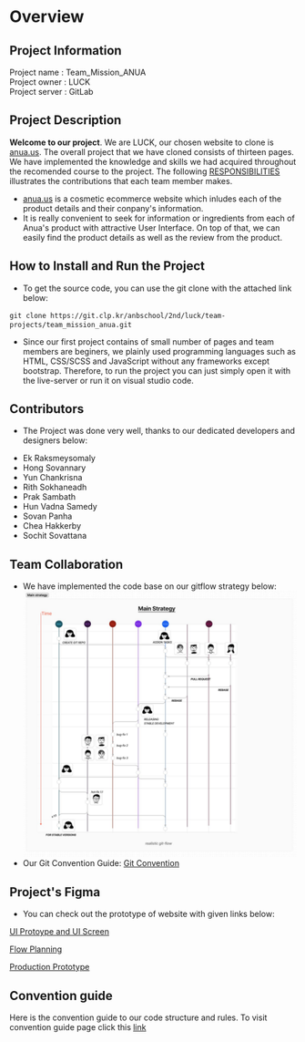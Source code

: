 # Overview

## Project Information

Project name : Team_Mission_ANUA<br/>
Project owner : LUCK <br/>
Project server : GitLab

## Project Description
**Welcome to our project**.
We are LUCK, our chosen website to clone is [anua.us](https://anua.us/). The overall project that we have cloned consists of thirteen pages. We have implemented the knowledge and skills we had acquired throughout the recomended course to the project. The following [RESPONSIBILITIES](https://www.figma.com/design/8srOgTcoztu5YeYrClsNtP/Auau-Cloning-Project?node-id=174-1899&t=9WbHAEhkckqSs4N6-1) illustrates the contributions that each team member makes.

- [anua.us](https://anua.us/) is a cosmetic ecommerce website which inludes each of the product details and their conpany's information.
- It is really convenient to seek for information or ingredients from each of Anua's product with attractive User Interface. On top of that, we can easily find the product details as well as the review from the product.

## How to Install and Run the Project

- To get the source code, you can use the git clone with the attached link below:
```shell
git clone https://git.clp.kr/anbschool/2nd/luck/team-projects/team_mission_anua.git
```
- Since our first project contains of small number of pages and team members are beginers, we plainly used programming languages such as HTML, CSS/SCSS and JavaScript without any frameworks except bootstrap. Therefore, to run the project you can just simply open it with the live-server or run it on visual studio code.


## Contributors

- The Project was done very well, thanks to our dedicated developers and designers below:
+ Ek Raksmeysomaly
+ Hong Sovannary
+ Yun Chankrisna
+ Rith Sokhaneadh
+ Prak Sambath
+ Hun Vadna Samedy
+ Sovan Panha
+ Chea Hakkerby
+ Sochit Sovattana

## Team Collaboration 

- We have implemented the code base on our gitflow strategy below:
![Alt text](static-data/Git_Flow_Stategy.jpg)
- Our Git Convention Guide:
[Git Convention](https://docs.google.com/spreadsheets/d/1vyJJ5cIChH2KyNmeGg6SQQCYFPqE8xbpQu5S8hb2e20/edit?usp=sharing)

## Project's Figma

- You can check out the prototype of website with given links below:

[UI Protoype and UI Screen](https://www.figma.com/design/8srOgTcoztu5YeYrClsNtP/Auau-Cloning-Project?node-id=0-1&t=9WbHAEhkckqSs4N6-1)

[Flow Planning](https://www.figma.com/design/8srOgTcoztu5YeYrClsNtP/Auau-Cloning-Project?node-id=86-77&t=9WbHAEhkckqSs4N6-1)

[Production Prototype](https://www.figma.com/proto/8srOgTcoztu5YeYrClsNtP/Auau-Cloning-Project?node-id=83-3866&t=PUQ7uyDHw0wEeyss-1&scaling=scale-down&page-id=0%3A1&starting-point-node-id=83%3A3866&show-proto-sidebar=1)

## Convention guide

Here is the convention guide to our code structure and rules. To visit convention guide page click this [link](https://docs.google.com/document/d/1yoXZc133rxNs7SNdLMXFn6rJ3D3C5c2rFZS0TgNHFz0/edit?usp=sharing)




				
